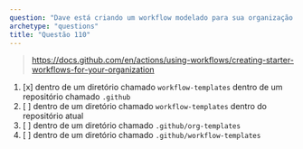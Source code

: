```yaml
---
question: "Dave está criando um workflow modelado para sua organização. Onde Dave deve armazenar os arquivos de workflow e os arquivos de metadados associados para o workflow modelado?"
archetype: "questions"
title: "Questão 110"
---
```



> https://docs.github.com/en/actions/using-workflows/creating-starter-workflows-for-your-organization
1. [x] dentro de um diretório chamado `workflow-templates` dentro de um repositório chamado `.github`
1. [ ] dentro de um diretório chamado `workflow-templates` dentro do repositório atual
1. [ ] dentro de um diretório chamado `.github/org-templates`
1. [ ] dentro de um diretório chamado `.github/workflow-templates`
